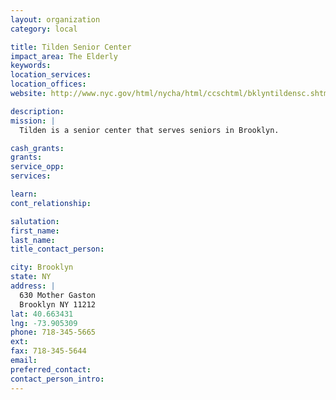```yaml
---
layout: organization
category: local

title: Tilden Senior Center
impact_area: The Elderly
keywords: 
location_services: 
location_offices: 
website: http://www.nyc.gov/html/nycha/html/ccschtml/bklyntildensc.shtml

description: 
mission: |
  Tilden is a senior center that serves seniors in Brooklyn.

cash_grants: 
grants: 
service_opp: 
services: 

learn: 
cont_relationship: 

salutation: 
first_name: 
last_name: 
title_contact_person: 

city: Brooklyn
state: NY
address: |
  630 Mother Gaston     
  Brooklyn NY 11212
lat: 40.663431
lng: -73.905309
phone: 718-345-5665
ext: 
fax: 718-345-5644
email: 
preferred_contact: 
contact_person_intro: 
---
```

